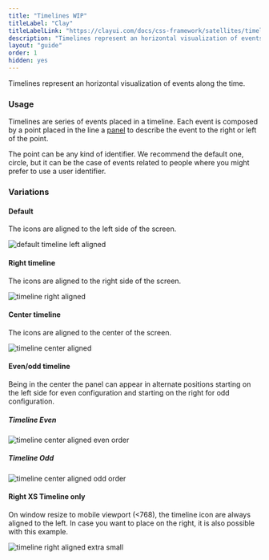 ```yaml
---
title: "Timelines WIP"
titleLabel: "Clay"
titleLabelLink: "https://clayui.com/docs/css-framework/satellites/timelines.html"
description: "Timelines represent an horizontal visualization of events along the time."
layout: "guide"
order: 1
hidden: yes
---
```


<div class="page-description">Timelines represent an horizontal visualization of events along the time.</div>

### Usage

Timelines are series of events placed in a timeline. Each event is composed by a point placed in the line a [panel](../panel) to describe the event to the right or left of the point.

The point can be any kind of identifier. We recommend the default one, circle, but it can be the case of events related to people where you might prefer to use a user identifier.

### Variations

#### Default

The icons are aligned to the left side of the screen.

![default timeline left aligned](/lexicon/images/timelineDefault.png)

#### Right timeline

The icons are aligned to the right side of the screen.

![timeline right aligned](/lexicon/images/timelineRight.png)

#### Center timeline

The icons are aligned to the center of the screen.

![timeline center aligned](/lexicon/images/timelineCenter.png)

#### Even/odd timeline

Being in the center the panel can appear in alternate positions starting on the left side for even configuration and starting on the right for odd configuration.

##### **Timeline Even**
![timeline center aligned even order](/lexicon/images/timelineCenterEven.png)

##### **Timeline Odd**
![timeline center aligned odd order](/lexicon/images/timelineCenterOdd.png)


#### Right XS Timeline only

On window resize to mobile viewport (<768), the timeline icon are always aligned to the left. In case you want to place on the right, it is also possible with this example.

![timeline right aligned extra small ](/lexicon/images/timelineCenterRightXSOnly.png)
